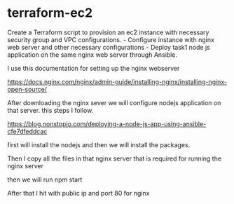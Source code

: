 # terraform-ec2
Create a Terraform script to provision an ec2 instance with necessary security group and VPC configurations. - Configure instance with nginx web server and other necessary configurations - Deploy task1 node js application on the same nginx web server through Ansible.

I use this documentation for setting up the nginx webserver

https://docs.nginx.com/nginx/admin-guide/installing-nginx/installing-nginx-open-source/

After downloading the nginx sever we will configure nodejs application on that server. this steps I follow.

https://blog.nonstopio.com/deploying-a-node-js-app-using-ansible-cfe7dfeddcac

first will install the nodejs and then we will install the packages.


Then I copy all the files in that nginx server that is required for running the nginx server

then we will run npm start






After that I hit with public ip and port 80 for nginx

